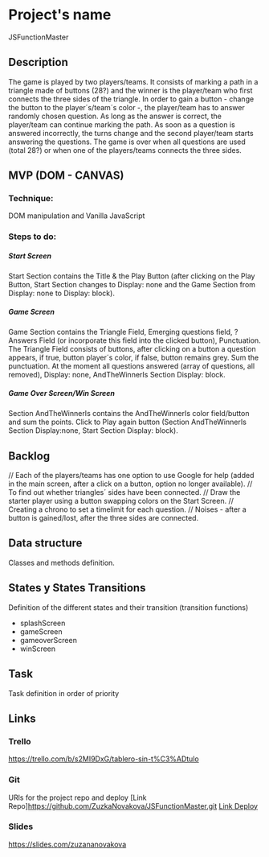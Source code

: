 # Project's name
JSFunctionMaster

## Description
The game is played by two players/teams. It consists of marking a path in a triangle made of buttons (28?) and the winner is the player/team who first connects the three sides of the triangle. In order to gain a button - change the button to the player´s/team´s color -, the player/team has to answer randomly chosen question. As long as the answer is correct, the player/team can continue marking the path. As soon as a question is answered incorrectly, the turns change and the second player/team starts answering the questions. The game is over when all questions are used (total 28?) or when one of the players/teams connects the three sides.


## MVP (DOM - CANVAS)
### Technique:
DOM manipulation and Vanilla JavaScript

### Steps to do:
##### Start Screen
Start Section contains the Title & the Play Button (after clicking on the Play Button, Start Section changes to Display: none and the Game Section from Display: none to Display: block).

##### Game Screen
Game Section contains the Triangle Field, Emerging questions field, ?Answers Field (or incorporate this field into the clicked button), Punctuation. The Triangle Field consists of buttons, after clicking on a button a question appears, if true, button player´s color, if false, button remains grey. Sum the punctuation. At the moment all questions answered (array of questions, all removed), Display: none, AndTheWinnerIs Section Display: block.

##### Game Over Screen/Win Screen
Section AndTheWinnerIs contains the AndTheWinnerIs color field/button and sum the points. Click to Play again button (Section AndTheWinnerIs Section Display:none, Start Section Display: block).



## Backlog

// Each of the players/teams has one option to use Google for help (added in the main screen, after a click on a button, option no longer available).
// To find out whether triangles´ sides have been connected.
// Draw the starter player using a button swapping colors on the Start Screen.
// Creating a chrono to set a timelimit for each question.
// Noises - after a button is gained/lost, after the three sides are connected.
 


## Data structure
Classes and methods definition.


## States y States Transitions
Definition of the different states and their transition (transition functions)

- splashScreen
- gameScreen
- gameoverScreen
- winScreen


## Task
Task definition in order of priority


## Links


### Trello
https://trello.com/b/s2MI9DxG/tablero-sin-t%C3%ADtulo


### Git
URls for the project repo and deploy
[Link Repo]https://github.com/ZuzkaNovakova/JSFunctionMaster.git
[Link Deploy](http://github.com)


### Slides
https://slides.com/zuzananovakova